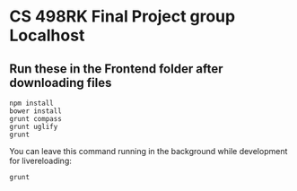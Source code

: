 # CS 498RK Final Project group Localhost

## Run these in the Frontend folder after downloading files 
```
npm install
bower install
grunt compass
grunt uglify
grunt
```

You can leave this command running in the background while development for livereloading:

```bash
grunt
```
